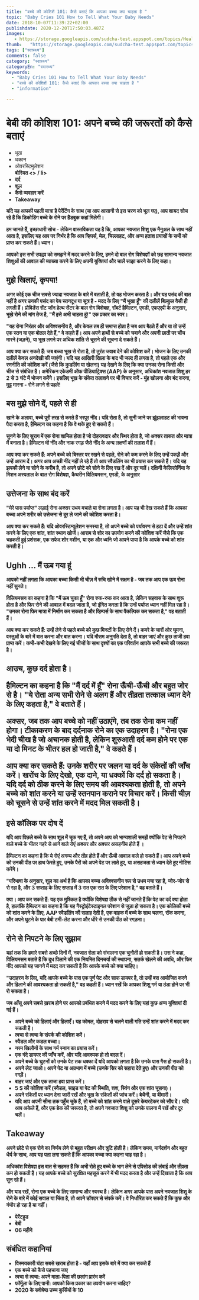 ```yaml
---
title: "बच्चे की कोशिशें 101: कैसे बताएं कि आपका बच्चा क्या चाहता है "
topic: "Baby Cries 101 How to Tell What Your Baby Needs"
date: 2018-10-07T11:39:22+02:00
publishdate: 2020-12-20T17:50:03.487Z
images: 
   - https://storage.googleapis.com/sudcha-test.appspot.com/topics/Health/default-selection/12.jpg
thumb:   "https://storage.googleapis.com/sudcha-test.appspot.com/topics/Health/default-selection/thumb/12.jpg"
tags: ["स्वास्थ्य"]
comments: false
category: "स्वास्थ्य"
categoryEn: "स्वास्थ्य"
keywords: 
  - "Baby Cries 101 How to Tell What Your Baby Needs"
  - "बच्चे की कोशिशें 101: कैसे बताएं कि आपका बच्चा क्या चाहता है "
  - "information"

---
```

<h1> बेबी की कोशिश 101: अपने बच्चे की जरूरतों को कैसे बताएं </h1> <ul> <li> भूख </li> <li> थकान </li> <li> ओवरस्टिमुलेशन </li> <b> बोरियत <> / li> <li> दर्द </li> <li> शूल </li> <li> कैसे व्यवहार करें </li> <li> Takeaway </li> </ul> <p> यदि यह आपकी पहली यात्रा है पेरेंटिंग के साथ (या आप आसानी से इस चरण को भूल गए), आप शायद सोच रहे हैं कि डिकोडिंग बच्चे के रोने पर हैंडबुक कहां मिलेगी। </p> <p> हम जानते हैं, इच्छाधारी सोच - लेकिन वास्तविकता यह है कि, आपका नवजात शिशु एक मैनुअल के साथ नहीं आता है, इसलिए यह आप पर निर्भर है कि आप व्हिपर्स, मेल, चिल्लाहट, और अन्य हताश प्रयासों के सभी को प्राप्त कर सकते हैं। ध्यान। </p> <p> आपको इस सभी उपद्रव को समझने में मदद करने के लिए, हमने दो बाल रोग विशेषज्ञों को छह सामान्य नवजात शिशुओं की आवाज़ की व्याख्या करने के लिए अपनी युक्तियां और चालें साझा करने के लिए कहा। </p> <h2> मुझे खिलाएं, कृपया! </h2> <p> अगर कोई एक चीज सबसे ज्यादा नवजात के बारे में बताती है, तो वह भोजन करता है। और यह पसंद की बात नहीं है अगर उनकी पसंद का पेय स्तनदूध या सूत्र है - मदद के लिए "मैं भूखा हूँ" की दलीलें बिल्कुल वैसी ही लगती हैं। प्रोविडेंस सेंट जॉन हेल्थ सेंटर के बाल रोग विशेषज्ञ, रॉबर्ट हैमिल्टन, एमडी, एफएएपी के अनुसार, भूखे रोने की मांग तेज है, "मैं इसे अभी चाहता हूं!" एक प्रकार का स्वर। </p> <p> "यह रोना निरंतर और अविश्वसनीय है, और केवल तब ही समाप्त होता है जब आप बैठते हैं और या तो उन्हें एक स्तन या एक बोतल देते हैं," वे कहते हैं। आप अपने हाथों से बच्चे को चबाने और अपनी छाती पर चोंच मारने (जड़ने), या भूख लगने पर अधिक शांति से चूसने की सूचना दे सकते हैं। </p> <p> आप क्या कर सकते हैं: जब बच्चा भूख से रोता है, तो तुरंत जवाब देने की कोशिश करें। भोजन के लिए उनकी दलीलें केवल अनदेखी की जाएंगी। यदि यह आखिरी खिला के बाद भी जल्द ही लगता है, तो पहले एक और रणनीति की कोशिश करें (जैसे कि कुडलिंग या खेलना) यह देखने के लिए कि क्या उनका रोना किसी और चीज से संबंधित है। अमेरिकन एकेडमी ऑफ पीडियाट्रिक्स (AAP) के अनुसार, अधिकांश नवजात शिशु हर 2 से 3 घंटे में भोजन करेंगे। इसलिए भूख के संकेत तलाशने पर भी विचार करें - मुंह खोलना और बंद करना, मुट्ठ मारना - रोने लगने से पहले! </P> <h2> बस मुझे सोने दें, पहले से ही </h2> <p> खाने के अलावा, बच्चे पूरी तरह से करते हैं भरपूर नींद। यदि रोता है, तो सुनी जाने पर झुंझलाहट की भावना पैदा करता है, हैमिल्टन का कहना है कि वे थके हुए रो सकते हैं। </p> <p> सुनने के लिए सुराग में एक रोना शामिल होता है जो दोहरावदार और स्थिर होता है, जो अक्सर ताकत और मात्रा में बनाता है। हैमिल्टन भी नींद और नाक रगड़ जैसे नींद के अन्य लक्षणों की तलाश में हैं। </p> <p> आप क्या कर सकते हैं: अपने बच्चे को बिस्तर पर रखने से पहले, रोने को कम करने के लिए उन्हें पकड़ें और उन्हें आराम दें। अगर आप अच्छी नींद नहीं ले रहे हैं तो आप स्वैडलिंग का भी प्रयास कर सकते हैं। यदि यह झपकी लेने या सोने के करीब है, तो अपने छोटे को सोने के लिए रख दें और दूर चलें। दक्षिणी कैलिफोर्निया के मिशन अस्पताल के बाल रोग विशेषज्ञ, कैथरीन विलियमसन, एमडी, के अनुसार </p> <h2> उत्तेजना के साथ बंद करें </h2> <p> "मेरे पास पर्याप्त" लड़ाई रोना अक्सर उधम मचाते या रोना लगता है। आप यह भी देख सकते हैं कि आपका बच्चा अपने शरीर को उत्तेजना से दूर ले जाने की कोशिश करता है। </p> <p> आप क्या कर सकते हैं: यदि ओवरस्टिम्यूलेशन समस्या है, तो अपने बच्चे को पर्यावरण से हटा दें और उन्हें शांत करने के लिए एक शांत, शांत स्थान खोजें। आराम से शोर का उपयोग करने की कोशिश करें जैसे कि एक चहकती हुई प्रशंसक, एक सफेद शोर मशीन, या एक और ध्वनि जो आपने पाया है कि आपके बच्चे को शांत करती है। </p> <h2> Ughh ... मैं ऊब गया हूं </h2> <p> आपको नहीं लगता कि आपका बच्चा किसी भी चीज़ में रुचि खोने में सक्षम है - जब तक आप एक ऊब रोना नहीं सुनते। </p> <p> विलियमसन का कहना है कि "मैं ऊब चुका हूँ" रोना रुक-रुक कर आता है, लेकिन सहवास के साथ शुरू होता है और फिर रोने की आवाज़ में बदल जाता है, जो इंगित करता है कि उन्हें पर्याप्त ध्यान नहीं मिल रहा है। "उनका रोना फिर मात्रा में निर्माण कर सकता है और व्हिम्पर्स के साथ वैकल्पिक कर सकता है," वह बताती हैं। </p> <p> आप क्या कर सकते हैं: उन्हें लेने से पहले बच्चे को कुछ मिनटों के लिए रोने दें। कमरे के चारों ओर घूमना, वस्तुओं के बारे में बात करना और बात करना। यदि मौसम अनुमति देता है, तो बाहर जाएं और कुछ ताजी हवा प्राप्त करें। कभी-कभी देखने के लिए नई चीजों के साथ दृश्यों का एक परिवर्तन आपके सभी बच्चे की जरूरत है। </p> <h2> आउच, कुछ दर्द होता है। </p> <p> हैमिल्टन का कहना है कि "मैं दर्द में हूँ" रोना ऊँची-ऊँची और बहुत जोर से है। "ये रोता अन्य सभी रोने से अलग हैं और तीव्रता तत्काल ध्यान देने के लिए कहता है," वे बताते हैं। </p> <p> अक्सर, जब तक आप बच्चे को नहीं उठाएंगे, तब तक रोना कम नहीं होगा। टीकाकरण के बाद दर्दनाक रोने का एक उदाहरण है। "रोना एक भेदी चीख है जो अचानक होती है, लेकिन शुरुआती दर्द कम होने पर एक या दो मिनट के भीतर हल हो जाती है," वे कहते हैं। </p> <p> आप क्या कर सकते हैं: उनके शरीर पर जलन या दर्द के संकेतों की जाँच करें। खरोंच के लिए देखो, एक दाने, या धक्कों कि दर्द हो सकता है। यदि दर्द को ठीक करने के लिए समय की आवश्यकता होती है, तो अपने बच्चे को शांत करने या उन्हें स्तनपान कराने पर विचार करें। किसी चीज़ को चूसने से उन्हें शांत करने में मदद मिल सकती है। </p> <h2> इसे कॉलिक पर दोष दें </h2> <p> यदि आप पिछले बच्चे के साथ शूल में चूक गए हैं, तो अपने आप को भाग्यशाली समझें क्योंकि पेट से निपटने वाले बच्चे के भीतर गहरे से आने वाले रोएं अक्सर और अक्सर असहनीय होते हैं । </P> <p> हैमिल्टन का कहना है कि ये रोएं अगम्य और तीव्र होते हैं और ऊँची आवाज़ वाले हो सकते हैं। आप अपने बच्चे को उनकी पीठ पर हाथ फेरते हुए, उनके पैरों को अपने पेट पर लाते हुए, या असहजता से ध्यान देते हुए नोटिस करेंगे। </p> <p> "परिभाषा के अनुसार, शूल का अर्थ है कि आपका बच्चा अविश्वसनीय रूप से उधम मचा रहा है, जोर-जोर से रो रहा है, और 3 सप्ताह के लिए सप्ताह में 3 रात एक रात के लिए परेशान है," वह बताते हैं। </p> <p> क्या। आप कर सकते हैं: यह एक मुश्किल है क्योंकि विशेषज्ञ ठीक से नहीं जानते हैं कि पेट का दर्द क्या होता है, हालांकि हैमिल्टन का कहना है कि यह गैस्ट्रोइंटेस्टाइनल परेशान से जुड़ा हो सकता है। एक कोलिकी बच्चे को शांत करने के लिए, AAP स्वैडलिंग की सलाह देती है, एक वाहक में बच्चे के साथ चलना, रॉक करना, और अपने घुटने के पार बेबी टमी-लेट करना और धीरे से उनकी पीठ को रगड़ना। </p> <h2> रोने से निपटने के लिए सुझाव </h2> <p> यहां तक ​​कि हमारे सबसे अच्छे दिनों में, नवजात रोता को संभालना एक चुनौती हो सकती है। उस ने कहा, विलियमसन बताते हैं कि दूध पिलाने की एक नियमित दिनचर्या की स्थापना, सतर्क खेलने की अवधि, और फिर नींद आपको यह जानने में मदद कर सकती है कि आपके बच्चे को क्या चाहिए। </p> <p> "उदाहरण के लिए, यदि आपके बच्चे के पास एक पूर्ण पेट और साफ डायपर है, तो उन्हें बस आयोजित करने और हिलाने की आवश्यकता हो सकती है," वह कहती हैं। ध्यान रखें कि आपका शिशु गर्म या ठंडा होने पर भी रो सकता है। </p> <p> जब आँसू अपने सबसे ख़राब होने पर आपको प्रबंधित करने में मदद करने के लिए यहां कुछ अन्य युक्तियां दी गई हैं। </p> <ul> <li> अपने बच्चे को हिलाएं और हिलाएँ। यह कोमल, दोहराव से चलने वाली गति उन्हें शांत करने में मदद कर सकती है। </li> <li> त्वचा से त्वचा के संपर्क की कोशिश करें। </li> <li> स्वैडल और कडल बच्चा। </li> <li> नरम खिलौनों के साथ गर्म स्नान का प्रयास करें। </li> <li> एक गंदे डायपर की जाँच करें, और यदि आवश्यक हो तो बदल दें। </li> <li> अपने बच्चे के घुटनों को उनके पेट तक धक्का दें यदि आपको लगता है कि उनके पास गैस हो सकती है। </li> <li> अपने लेट जाओ। अपने पेट या अग्रभाग में बच्चे (उनके सिर को सहारा देते हुए) और उनकी पीठ को रगड़ें। </li> <li> बाहर जाएं और एक ताजा हवा प्राप्त करें। </li> <li> 5 S की कोशिश करें (स्वैडल, साइड या पेट की स्थिति, शश, स्विंग और एक शांत चूसना)। </li> <li> अपने संकेतों पर ध्यान देना जारी रखें और भूख के संकेतों की जांच करें। बेचैनी, या बीमारी। </li> <li> यदि आप अपनी सीमा तक पहुँच चुके हैं, तो बच्चे को शांत करने वाले दूसरे केयरटेकर को सौंप दें। यदि आप अकेले हैं, और एक ब्रेक की जरूरत है, तो अपने नवजात शिशु को उनके पालना में रखें और दूर चलें। </li> </ul> <h2> Takeaway </h2> <p> अपने छोटे से एक रोने का निर्णय लेने से बहुत परीक्षण और त्रुटि होती है। लेकिन समय, मार्गदर्शन और बहुत धैर्य के साथ, आप यह पता लगा सकते हैं कि आपका बच्चा क्या कहना चाह रहा है। </p> <p> अधिकांश विशेषज्ञ इस बात से सहमत हैं कि अभी रोते हुए बच्चे के भाग लेने से एपिसोड की लंबाई और तीव्रता कम हो सकती है। यह आपके बच्चे को सुरक्षित महसूस करने में भी मदद करता है और उन्हें दिखाता है कि आप सुन रहे हैं। </p> <p> और याद रखें, रोना एक बच्चे के लिए सामान्य और स्वस्थ है। लेकिन अगर आपके पास अपने नवजात शिशु के रोने के बारे में कोई सवाल या चिंता है, तो अपने डॉक्टर से संपर्क करें। वे निर्धारित कर सकते हैं कि कुछ और गंभीर हो रहा है या नहीं। </p> <p> </p> <ul> <li> पेरेंटहुड </li> <li> बेबी </li> <li> 06 महीने </li> </ul> <h2> संबंधित कहानियां </h2> <ul> <li> विस्मयकारी घंटा सबसे खराब होता है - यहाँ आप इसके बारे में क्या कर सकते हैं </li> <li> एक बच्चे को कैसे पहचाना जाए </li> <li> त्वचा से त्वचा: अपने माता-पिता की छलांग प्रारंभ करें </li> <li> फॉर्मूला के लिए पानी: आपको किस प्रकार का उपयोग करना चाहिए? </Li> <li> 2020 के सर्वश्रेष्ठ उच्च कुर्सियों के 10 </li> </ul> 